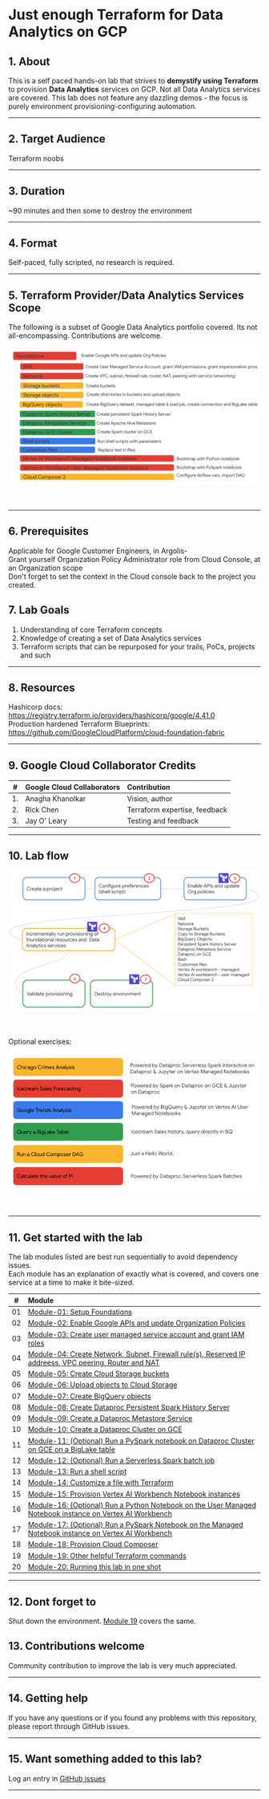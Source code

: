 # Just enough Terraform for Data Analytics on GCP

## 1. About

This is a self paced hands-on lab that strives to **demystify using Terraform** to provision **Data Analytics** services on GCP. Not all Data Analytics services are covered. This lab does not feature any dazzling demos - the focus is purely environment provisioning-configuring automation.  

<hr>

## 2. Target Audience
Terraform noobs

<hr>

## 3. Duration
~90 minutes and then some to destroy the environment

<hr>

## 4. Format
Self-paced, fully scripted, no research is required.<br> 

<hr>

## 5. Terraform Provider/Data Analytics Services Scope
The following is a subset of Google Data Analytics portfolio covered. Its not all-encompassing. Contributions are welcome.

![README](06-images/ts22-tf-lab-1.png)   
<br><br>

<hr>

## 6. Prerequisites

Applicable for Google Customer Engineers, in Argolis-<br>
Grant yourself Organization Policy Administrator role from Cloud Console, at an Organization scope<br>
Don't forget to set the context in the Cloud console back to the project you created.

## 7. Lab Goals
1. Understanding of core Terraform concepts
2. Knowledge of creating a set of Data Analytics services 
3. Terraform scripts that can be repurposed for your trails, PoCs, projects and such

<hr>

## 8. Resources
Hashicorp docs: https://registry.terraform.io/providers/hashicorp/google/4.41.0 <br>
Production hardened Terraform Blueprints: https://github.com/GoogleCloudPlatform/cloud-foundation-fabric <br>

<hr>

## 9. Google Cloud Collaborator Credits

| # | Google Cloud Collaborators | Contribution  | 
| -- | :--- | :--- |
| 1. | Anagha Khanolkar | Vision, author |
| 2. | Rick Chen | Terraform expertise, feedback |
| 3. | Jay O' Leary | Testing and feedback |

<hr>

## 10. Lab flow

![README](06-images/ts22-tf-lab.png)   
<br><br>

Optional exercises:

![README](06-images/ts22-tf-lab-2.png)   
<br><br>

<hr>

## 11. Get started with the lab

The lab modules listed are best run sequentially to avoid dependency issues. <br>
Each module has an explanation of exactly what is covered, and covers one service at a time to make it bite-sized.


| # | Module | 
| -- | :--- | 
| 01 |  [Module-01: Setup Foundations](05-lab-guide/Module-01.md)| 
| 02 |  [Module-02: Enable Google APIs and update Organization Policies](05-lab-guide/Module-02.md)| 
| 03 |  [Module-03: Create user managed service account and grant IAM roles](05-lab-guide/Module-03.md)| 
| 04 |  [Module-04: Create Network, Subnet, Firewall rule(s), Reserved IP addreess, VPC peering, Router and NAT](05-lab-guide/Module-04.md)| 
| 05 |  [Module-05: Create Cloud Storage buckets](05-lab-guide/Module-05.md)| 
| 06 |  [Module-06: Upload objects to Cloud Storage](05-lab-guide/Module-06.md)| 
| 07 |  [Module-07: Create BigQuery objects](05-lab-guide/Module-07.md)| 
| 08 |  [Module-08: Create Dataproc Persistent Spark History Server](05-lab-guide/Module-08.md)| 
| 09 |  [Module-09: Create a Dataproc Metastore Service](05-lab-guide/Module-09.md)| 
| 10 |  [Module-10: Create a Dataproc Cluster on GCE](05-lab-guide/Module-10.md)| 
| 11 |  [Module-11: (Optional) Run a PySpark notebook on Dataproc Cluster on GCE on a BigLake table](05-lab-guide/Module-11.md)| 
| 12 |  [Module-12: (Optional) Run a Serverless Spark batch job](05-lab-guide/Module-12.md)| 
| 13 |  [Module-13: Run a shell script](05-lab-guide/Module-13.md)| 
| 14 |  [Module-14: Customize a file with Terraform](05-lab-guide/Module-14.md)| 
| 15 |  [Module-15: Provision Vertex AI Workbench Notebook instances](05-lab-guide/Module-15.md)| 
| 16 |  [Module-16: (Optional) Run a Python Notebook on the User Managed Notebook instance on Vertex AI Workbench](05-lab-guide/Module-16.md)| 
| 17 |  [Module-17: (Optional) Run a PySpark Notebook on the Managed Notebook instance on Vertex AI Workbench](05-lab-guide/Module-17.md)| 
| 18 |  [Module-18: Provision Cloud Composer](05-lab-guide/Module-18.md)| 
| 19 |  [Module-19: Other helpful Terraform commands](05-lab-guide/Module-19.md)| 
| 20 |  [Module-20: Running this lab in one shot](05-lab-guide/Module-20.md)| 

<hr>

## 12. Dont forget to
Shut down the environment. [Module 19](05-lab-guide/Module-19.md) covers the same. 

## 13. Contributions welcome
Community contribution to improve the lab is very much appreciated. <br>

<hr>

## 14. Getting help
If you have any questions or if you found any problems with this repository, please report through GitHub issues.

<hr>

## 15. Want something added to this lab?
Log an entry in [GitHub issues](https://github.com/anagha-google/ts22-just-enough-terraform-for-da/issues)


<hr>






